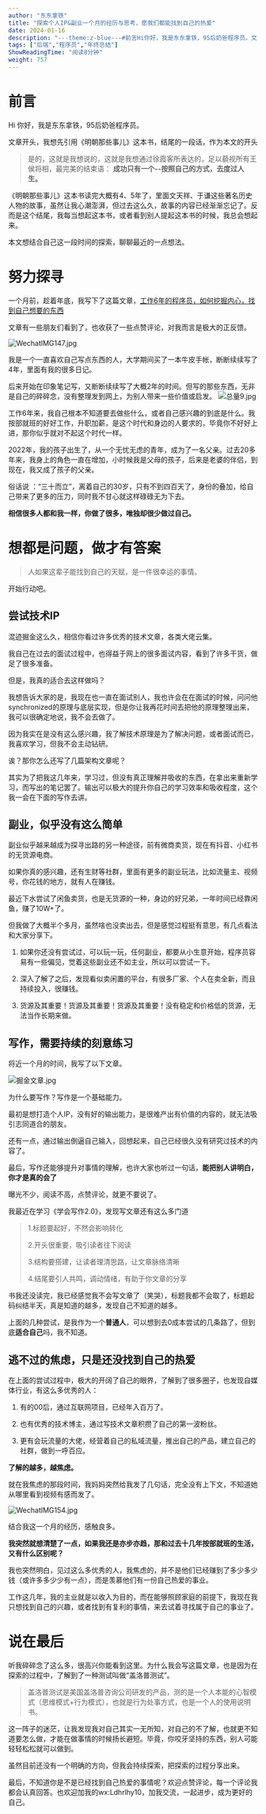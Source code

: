 ```yaml
---
author: "东东拿铁"
title: "探索个人IP&副业一个月的经历与思考，愿我们都能找到自己的热爱"
date: 2024-01-16
description: "---theme:z-blue---#前言Hi你好，我是东东拿铁，95后奶爸程序员。文章开头，我想先引用《明朝那些事儿》这本书，结尾的一段话，作为本文的开头>是的，这就是我想"
tags: ["后端","程序员","年终总结"]
ShowReadingTime: "阅读8分钟"
weight: 757
---
```

前言
==

Hi 你好，我是东东拿铁，95后奶爸程序员。

文章开头，我想先引用《明朝那些事儿》这本书，结尾的一段话，作为本文的开头

> 是的，这就是我想说的，这就是我想通过徐霞客所表达的，足以藐视所有王侯将相，最完美的结束语： **成功只有一个--按照自己的方式，去度过人生。**

《明朝那些事儿》这本书读完大概有4、5年了，里面文天祥、于谦这些著名历史人物的故事，虽然让我心潮澎湃，但过去这么久，故事的内容已经渐渐忘记了。反而是这个结尾，我每当想起这本书，或者看到别人提起这本书的时候，我总会想起来。

本文想结合自己这一段时间的探索，聊聊最近的一点想法。

努力探寻
====

一个月前，趁着年底，我写下了这篇文章，[工作6年的程序员，如何挖掘内心，找到自己想要的东西](https://juejin.cn/post/7312266765123010600 "https://juejin.cn/post/7312266765123010600")

文章有一些朋友们看到了，也收获了一些点赞评论，对我而言是极大的正反馈。

![WechatIMG147.jpg](https://p3-juejin.byteimg.com/tos-cn-i-k3u1fbpfcp/ab5daeae15fb4b19a48f2d5f67d8b098~tplv-k3u1fbpfcp-jj-mark:3024:0:0:0:q75.awebp#?w=1254&h=242&s=50561&e=png&a=1&b=fafafa)

我是一个一直喜欢自己写点东西的人，大学期间买了一本牛皮手帐，断断续续写了4年，里面有我的很多日记。

后来开始在印象笔记写，又断断续续写了大概2年的时间。但写的那些东西，无非是自己的碎碎念，没有整理发到网上，为别人带来一些价值或启发。 ![总量9.jpg](https://p1-juejin.byteimg.com/tos-cn-i-k3u1fbpfcp/f28ee1a0f59b4c28aff1566f36fcf7d8~tplv-k3u1fbpfcp-jj-mark:3024:0:0:0:q75.awebp#?w=2364&h=294&s=39528&e=png&a=1&b=f4f5f5)

工作6年来，我自己根本不知道要去做些什么，或者自己感兴趣的到底是什么。我按部就班的好好工作，升职加薪，是这个时代和身边的人要求的，毕竟你不好好上进，那你似乎就对不起这个时代一样。

2022年，我的孩子出生了，从一个无忧无虑的青年，成为了一名父亲。过去20多年来，我身上的角色一直在增加，小时候我是父母的孩子，后来是老婆的伴侣，到现在，我又成了孩子的父亲。

俗话说 ：“三十而立”，离着自己的30岁，只有不到四百天了，身份的叠加，给自己带来了更多的压力，同时我不甘心就这样碌碌无为下去。

**相信很多人都和我一样，你做了很多，唯独却很少做过自己。**

想都是问题，做才有答案
===========

> 人如果这辈子能找到自己的天赋，是一件很幸运的事情。

开始行动吧。

尝试技术IP
------

混迹掘金这么久，相信你看过许多优秀的技术文章，各类大佬云集。

我自己在过去的面试过程中，也得益于网上的很多面试内容，看到了许多干货，做足了很多准备。

但是，我真的适合去这样做吗？

我想告诉大家的是，我现在也一直在面试别人，我也许会在在面试的时候，问问他synchronized的原理与底层实现，但是你让我再花时间去把他的原理整理出来，我可以很确定地说，我不会去做了。

因为我实在是没有这么感兴趣，我了解技术原理是为了解决问题，或者面试而已，我喜欢学习，但我不会主动钻研。

诶？那你怎么还写了几篇架构文章呢？

其实为了把我这几年来，学习过，但没有真正理解并吸收的东西，在拿出来重新学习，而写出的笔记罢了。输出可以极大的提升你自己的学习效率和吸收程度，这个我一会在下面的写作去讲。

副业，似乎没有这么简单
-----------

副业似乎越来越成为探寻出路的另一种途径，前有微商卖货，现在有抖音、小红书的无货源电商。

如果你真的感兴趣，还有生财等社群，里面有更多的副业玩法，比如流量主、视频号，你花钱的地方，就有人在赚钱。

最近下水尝试了闲鱼卖货，也是无货源的一种，身边的好兄弟，一年时间已经靠闲鱼，赚了10W+了。

但我做了大概半个多月，虽然啥也没卖出去，但是感觉过程挺有意思，有几点看法和大家分享下。

1.  如果你还没有尝试过，可以玩一玩，任何副业，都要从小生意开始，程序员容易有一些偏见，觉着这些副业还不如主业，所以可以尝试一下。
    
2.  深入了解了之后，发现看似卖闲置的平台，有很多厂家、个人在卖全新，而且持续投入，很赚钱。
    
3.  货源及其重要！货源及其重要！货源及其重要！没有稳定和价格低的货源，无法当作长期来做。
    

写作，需要持续的刻意练习
------------

将近一个月的时间，我写了以下文章。

![掘金文章.jpg](https://p3-juejin.byteimg.com/tos-cn-i-k3u1fbpfcp/2f06ec09f7a44dd4a33931cccdd8b5be~tplv-k3u1fbpfcp-jj-mark:3024:0:0:0:q75.awebp#?w=2098&h=1690&s=422189&e=png&a=1&b=fefefe)

为什么要写作？写作是一个基础能力。

最初是想打造个人IP，没有好的输出能力，是很难产出有价值的内容的，就无法吸引志同道合的朋友。

还有一点，通过输出倒逼自己输入，回想起来，自己已经很久没有研究过技术的内容了。

最后，写作还能够提升对事情的理解，也许大家也听过一句话，**能把别人讲明白，你才是真的会了**

曝光不少，阅读不高，点赞评论，就更不要说了。

我最近在学习《学会写作2.0》，发现写文章还有这么多门道

> 1.标题要起好，不然会影响转化
> 
> 2.开头很重要，吸引读者往下阅读
> 
> 3.结构要搭建，让读者理清思路，让文章脉络清晰
> 
> 4.结尾要引人共鸣，调动情绪，有助于你文章的分享

书我还没读完，我已经感觉我不会写文章了（笑哭），标题我都不会取了，标题起码纠结半天，真是知道的越多，发现自己不知道的越多。

上面的几种尝试，是我作为一个**普通人**，可以想到去0成本尝试的几条路了，但到底**适合自己**吗，我不知道。

逃不过的焦虑，只是还没找到自己的热爱
------------------

在上面的尝试过程中，极大的开阔了自己的眼界，了解到了很多圈子，也发现自媒体行业，有这么多优秀的人：

1.  有的00后，通过互联网项目，已经年入百万了。
    
2.  也有优秀的技术博主，通过写技术文章积攒了自己的第一波粉丝。
    
3.  更有会玩流量的大佬，经营着自己的私域流量，推出自己的产品，建立自己的社群，做到一呼百应。
    

**了解的越多，越焦虑。**

就在我焦虑的那段时间，我妈妈突然给我发了几句话，完全没有上下文，不知道她从哪里看到视频有感而发了。

![WechatIMG154.jpg](https://p6-juejin.byteimg.com/tos-cn-i-k3u1fbpfcp/54da2dc8a9f449309afc83dc1cac3c12~tplv-k3u1fbpfcp-jj-mark:3024:0:0:0:q75.awebp#?w=1624&h=892&s=277726&e=png&a=1&b=f3f3f3)

结合我这一个月的经历，感触良多。

**我突然就想清楚了一点，如果我还是亦步亦趋，那和过去十几年按部就班的生活，又有什么区别呢？**

我也突然明白，见过这么多优秀的人，我焦虑的，并不是他们已经赚到了多少多少钱（或许多多少少有一点），而是羡慕他们有一份自己热爱的事业。

工作这几年，我的主业就是以收入为目的，而在能够照顾家庭的前提下，我现在我只想找到自己的兴趣，或者找到有复利的事情，来去试着寻找属于自己的事业了。

说在最后
====

听我碎碎念了这么多，很高兴你能看到这里。为什么我会写这篇文章，也是因为在探索的过程中，了解到了一种测试叫做“盖洛普测试”。

> 盖洛普测试是美国盖洛普咨询公司研发的产品，测的是一个人本能的心智模式（思维模式+行为模式），也就是行为处事方式，也是一个人的使用说明书。

这一阵子的迷茫，让我发现我对自己其实一无所知，对自己的不了解，也就更不知道要怎么做，才能在做事情的时候扬长避短。毕竟，你咬牙坚持的东西，别人可能轻轻松松就可以做到。

虽然目前还没有一个明确的方向，但我会持续探索，把探索的过程分享出来。

最后，不知道你是不是已经找到自己热爱的事情呢？欢迎点赞评论，每一个评论我都会认真回答。也欢迎加我的wx:Ldhrlhy10，加我交流，一起进步，成为更好的自己。